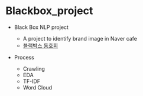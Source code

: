 # Blackbox_project

- Black Box NLP project
	- A project to identify brand image in Naver cafe
	- [블랙박스 동호회](http://cafe.naver.com/blackboxclub?iframe_url=/ArticleList.nhn%3Fsearch.clubid=17638944)

- Process
	- Crawling
	- EDA
	- TF-IDF
	- Word Cloud
